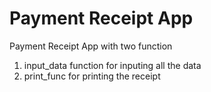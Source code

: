 # Payment Receipt App
Payment Receipt App with two function
1. input_data function for inputing all the data
2. print_func for printing the receipt